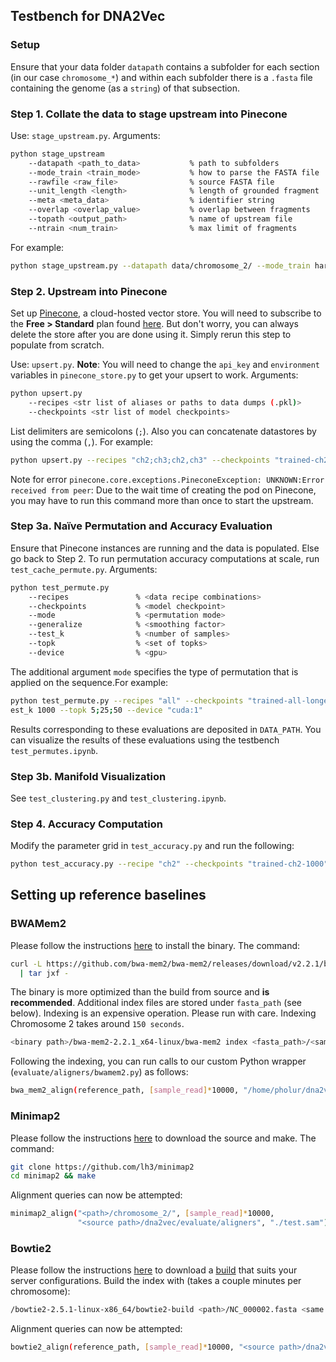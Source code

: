 ## Testbench for DNA2Vec


### Setup
Ensure that your data folder `datapath` contains a subfolder for each section (in our case `chromosome_*`) and within each subfolder there is a `.fasta` file containing the genome (as a `string`) of that subsection.

### Step 1. Collate the data to stage upstream into Pinecone
Use: `stage_upstream.py`. Arguments:
```bash
python stage_upstream 
    --datapath <path_to_data>           % path to subfolders
    --mode_train <train_mode>           % how to parse the FASTA file
    --rawfile <raw_file>                % source FASTA file
    --unit_length <length>              % length of grounded fragment
    --meta <meta_data>                  % identifier string
    --overlap <overlap_value>           % overlap between fragments
    --topath <output_path>              % name of upstream file
    --ntrain <num_train>                % max limit of fragments

```

For example:
```bash
python stage_upstream.py --datapath data/chromosome_2/ --mode_train hard_serialized --rawfile NC_000002.fasta --unit_length 1000 --meta CH2 --overlap 200 --topath floodfill.pkl --ntrain 500000
```



### Step 2. Upstream into Pinecone
Set up [Pinecone](https://app.pinecone.io/organizations/-NUbbjSKn59kR22U_SS6/settings/projects), a cloud-hosted vector store. You will need to subscribe to the **Free > Standard** plan found [here](https://app.pinecone.io/organizations/-NUbbjSKn59kR22U_SS6/settings/billing/plans). But don't worry, you can always delete the store after you are done using it. Simply rerun this step to populate from scratch.

Use: `upsert.py`. **Note**: You will need to change the `api_key` and `environment` variables in `pinecone_store.py` to get your upsert to work. Arguments:
```bash
python upsert.py 
    --recipes <str list of aliases or paths to data dumps (.pkl)> 
    --checkpoints <str list of model checkpoints>
```
List delimiters are semicolons (`;`). Also you can concatenate datastores by using the comma (`,`).
For example:
```bash
python upsert.py --recipes "ch2;ch3;ch2,ch3" --checkpoints "trained-ch2-1000"
```
Note for error `pinecone.core.exceptions.PineconeException: UNKNOWN:Error received from peer`: Due to the wait time of creating the pod on Pinecone, you may have to run this command more than once to start the upstream.

### Step 3a. Naïve Permutation and Accuracy Evaluation

Ensure that Pinecone instances are running and the data is populated. Else go back to Step 2. To run permutation accuracy computations at scale, run `test_cache_permute.py`. Arguments:
```bash
python test_permute.py 
    --recipes               % <data recipe combinations>
    --checkpoints           % <model checkpoint>
    --mode                  % <permutation mode>
    --generalize            % <smoothing factor>
    --test_k                % <number of samples>
    --topk                  % <set of topks>
    --device                % <gpu>
```
The additional argument `mode` specifies the type of permutation that is applied on the sequence.For example:
```bash
python test_permute.py --recipes "all" --checkpoints "trained-all-longer" --mode "random_sub" --generalize 25 --t
est_k 1000 --topk 5;25;50 --device "cuda:1"
```

Results corresponding to these evaluations are deposited in `DATA_PATH`. You can visualize the results of these evaluations using the testbench `test_permutes.ipynb`.

### Step 3b. Manifold Visualization
See `test_clustering.py` and `test_clustering.ipynb`.


### Step 4. Accuracy Computation
Modify the parameter grid in `test_accuracy.py` and run the following:
```bash
python test_accuracy.py --recipe "ch2" --checkpoints "trained-ch2-1000" --test 10000 --system "MSv3" 
```

## Setting up reference baselines
### BWAMem2
Please follow the instructions [here](https://github.com/bwa-mem2/bwa-mem2) to install the binary. The command:
```bash
curl -L https://github.com/bwa-mem2/bwa-mem2/releases/download/v2.2.1/bwa-mem2-2.2.1_x64-linux.tar.bz2 \
  | tar jxf -
```

The binary is more optimized than the build from source and **is recommended**. Additional index files are stored under `fasta_path` (see below). Indexing is an expensive operation. Please run with care. Indexing Chromosome 2 takes around `150 seconds`.
```bash
<binary path>/bwa-mem2-2.2.1_x64-linux/bwa-mem2 index <fasta_path>/<sample>.fasta
```
Following the indexing, you can run calls to our custom Python wrapper (`evaluate/aligners/bwamem2.py`) as follows:
```bash
bwa_mem2_align(reference_path, [sample_read]*10000, "/home/pholur/dna2vec/evaluate/aligners", "./test.sam");
```

### Minimap2
Please follow the instructions [here](https://github.com/lh3/minimap2) to download the source and make. The command:
```bash
git clone https://github.com/lh3/minimap2
cd minimap2 && make
```
Alignment queries can now be attempted:
```bash
minimap2_align("<path>/chromosome_2/", [sample_read]*10000, 
               "<source path>/dna2vec/evaluate/aligners", "./test.sam");
```

### Bowtie2
Please follow the instructions [here](https://github.com/BenLangmead/bowtie2) to download a [build](https://github.com/BenLangmead/bowtie2/releases) that suits your server configurations. Build the index with (takes a couple minutes per chromosome):
```bash
/bowtie2-2.5.1-linux-x86_64/bowtie2-build <path>/NC_000002.fasta <same or different index path>/NC_000002
```
Alignment queries can now be attempted:
```bash
bowtie2_align(reference_path, [sample_read]*10000, "<source path>/dna2vec/evaluate/aligners/bowtie2-2.5.1-linux-x86_64", "./test.sam");
```